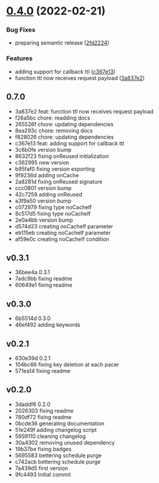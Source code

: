 # [0.4.0](https://github.com/codibre/remembered/compare/v0.3.1...v0.4.0) (2022-02-21)


### Bug Fixes

* preparing semantic release ([2fd2224](https://github.com/codibre/remembered/commit/2fd22246356b19a8da4a80b2ac051166f606e3a4))


### Features

* adding support for callback ttl ([c367e13](https://github.com/codibre/remembered/commit/c367e13f6543e4d30dd0ded741a11681183c32ae))
* function ttl now receives request payload ([3a837e2](https://github.com/codibre/remembered/commit/3a837e2ca228cb2e60bbaac9e067c5f4551683df))

## 0.7.0
* 3a837e2 feat: function ttl now receives request payload
* f26a5bc chore: readding docs
* 265526f chore: updating dependencies
* 8ea293c chore: removing docs
* f828026 chore: updating dependencies
* c367e13 feat: adding support for callback ttl
* 3c6b0fe version bump
* 8632f23 fixing onReused initialization
* c362995 new version
* b95faf0 fixing version exporting
* 9f9236d adding onCache
* 2a8281d fixing onReused signature
* ccc0801 version bump
* 42c7259 adding onReused
* a3f9a50 version bump
* c072979 fixing type noCacheIf
* 8c517d5 fixing type noCacheIf
* 2e0a4bb version bump
* d574d23 creating noCacheIf parameter
* eb115eb creating noCacheIf parameter
* af59e0c creating noCacheIf condition
## v0.3.1
* 36bee4a 0.3.1
* 7adc9bb fixing readme
* 60649e1 fixing readme
## v0.3.0
* 6b5514d 0.3.0
* 46ef492 adding keywords
## v0.2.1
* 630e39d 0.2.1
* 104bc66 fixing key deletion at each pacer
* 571ea14 fixing readme
## v0.2.0
* 3daddf6 0.2.0
* 2026303 fixing readme
* 780df72 fixing readme
* 0bcde36 generating documentation
* 51e249f adding changelog script
* 5959110 cleaning changelog
* 30a4302 removing unused dependency
* 19b37be fixing badges
* 5695583 bettering schedule purge
* c742acb bettering schedule purge
* 7a439d5 first version
* 9fc4493 Initial commit
